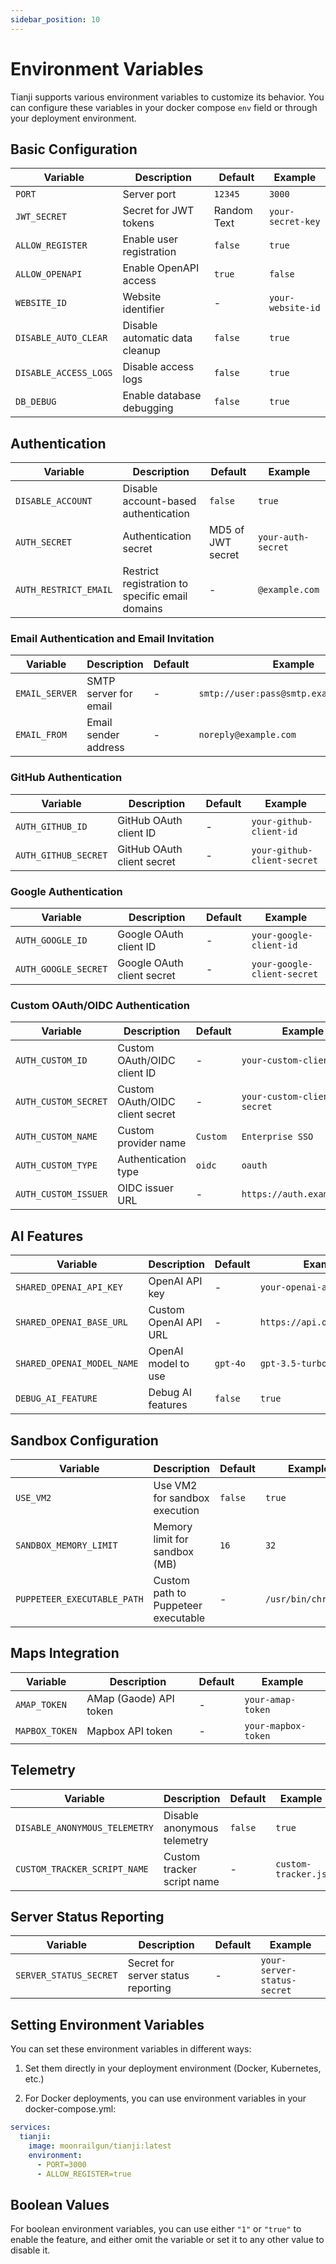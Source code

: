 ```yaml
---
sidebar_position: 10
---
```


# Environment Variables

Tianji supports various environment variables to customize its behavior. You can configure these variables in your docker compose `env` field or through your deployment environment.

## Basic Configuration

| Variable              | Description                    | Default     | Example           |
| --------------------- | ------------------------------ | ----------- | ----------------- |
| `PORT`                | Server port                    | `12345`     | `3000`            |
| `JWT_SECRET`          | Secret for JWT tokens          | Random Text | `your-secret-key` |
| `ALLOW_REGISTER`      | Enable user registration       | `false`     | `true`            |
| `ALLOW_OPENAPI`       | Enable OpenAPI access          | `true`      | `false`           |
| `WEBSITE_ID`          | Website identifier             | -           | `your-website-id` |
| `DISABLE_AUTO_CLEAR`  | Disable automatic data cleanup | `false`     | `true`            |
| `DISABLE_ACCESS_LOGS` | Disable access logs            | `false`     | `true`            |
| `DB_DEBUG`            | Enable database debugging      | `false`     | `true`            |

## Authentication

| Variable              | Description                                     | Default           | Example            |
| --------------------- | ----------------------------------------------- | ----------------- | ------------------ |
| `DISABLE_ACCOUNT`     | Disable account-based authentication            | `false`           | `true`             |
| `AUTH_SECRET`         | Authentication secret                           | MD5 of JWT secret | `your-auth-secret` |
| `AUTH_RESTRICT_EMAIL` | Restrict registration to specific email domains | -                 | `@example.com`     |

### Email Authentication and Email Invitation

| Variable       | Description           | Default | Example                                 |
| -------------- | --------------------- | ------- | --------------------------------------- |
| `EMAIL_SERVER` | SMTP server for email | -       | `smtp://user:pass@smtp.example.com:587` |
| `EMAIL_FROM`   | Email sender address  | -       | `noreply@example.com`                   |

### GitHub Authentication

| Variable             | Description                | Default | Example                     |
| -------------------- | -------------------------- | ------- | --------------------------- |
| `AUTH_GITHUB_ID`     | GitHub OAuth client ID     | -       | `your-github-client-id`     |
| `AUTH_GITHUB_SECRET` | GitHub OAuth client secret | -       | `your-github-client-secret` |

### Google Authentication

| Variable             | Description                | Default | Example                     |
| -------------------- | -------------------------- | ------- | --------------------------- |
| `AUTH_GOOGLE_ID`     | Google OAuth client ID     | -       | `your-google-client-id`     |
| `AUTH_GOOGLE_SECRET` | Google OAuth client secret | -       | `your-google-client-secret` |

### Custom OAuth/OIDC Authentication

| Variable             | Description                     | Default  | Example                     |
| -------------------- | ------------------------------- | -------- | --------------------------- |
| `AUTH_CUSTOM_ID`     | Custom OAuth/OIDC client ID     | -        | `your-custom-client-id`     |
| `AUTH_CUSTOM_SECRET` | Custom OAuth/OIDC client secret | -        | `your-custom-client-secret` |
| `AUTH_CUSTOM_NAME`   | Custom provider name            | `Custom` | `Enterprise SSO`            |
| `AUTH_CUSTOM_TYPE`   | Authentication type             | `oidc`   | `oauth`                     |
| `AUTH_CUSTOM_ISSUER` | OIDC issuer URL                 | -        | `https://auth.example.com`  |

## AI Features

| Variable                   | Description           | Default  | Example                     |
| -------------------------- | --------------------- | -------- | --------------------------- |
| `SHARED_OPENAI_API_KEY`    | OpenAI API key        | -        | `your-openai-api-key`       |
| `SHARED_OPENAI_BASE_URL`   | Custom OpenAI API URL | -        | `https://api.openai.com/v1` |
| `SHARED_OPENAI_MODEL_NAME` | OpenAI model to use   | `gpt-4o` | `gpt-3.5-turbo`             |
| `DEBUG_AI_FEATURE`         | Debug AI features     | `false`  | `true`                      |

## Sandbox Configuration

| Variable                    | Description                         | Default | Example             |
| --------------------------- | ----------------------------------- | ------- | ------------------- |
| `USE_VM2`                   | Use VM2 for sandbox execution       | `false` | `true`              |
| `SANDBOX_MEMORY_LIMIT`      | Memory limit for sandbox (MB)       | `16`    | `32`                |
| `PUPPETEER_EXECUTABLE_PATH` | Custom path to Puppeteer executable | -       | `/usr/bin/chromium` |

## Maps Integration

| Variable       | Description            | Default | Example             |
| -------------- | ---------------------- | ------- | ------------------- |
| `AMAP_TOKEN`   | AMap (Gaode) API token | -       | `your-amap-token`   |
| `MAPBOX_TOKEN` | Mapbox API token       | -       | `your-mapbox-token` |

## Telemetry

| Variable                      | Description                 | Default | Example             |
| ----------------------------- | --------------------------- | ------- | ------------------- |
| `DISABLE_ANONYMOUS_TELEMETRY` | Disable anonymous telemetry | `false` | `true`              |
| `CUSTOM_TRACKER_SCRIPT_NAME`  | Custom tracker script name  | -       | `custom-tracker.js` |

## Server Status Reporting

| Variable               | Description                        | Default | Example                     |
| ---------------------- | ---------------------------------- | ------- | --------------------------- |
| `SERVER_STATUS_SECRET` | Secret for server status reporting | -       | `your-server-status-secret` |

## Setting Environment Variables

You can set these environment variables in different ways:

1. Set them directly in your deployment environment (Docker, Kubernetes, etc.)

2. For Docker deployments, you can use environment variables in your docker-compose.yml:

```yaml
services:
  tianji:
    image: moonrailgun/tianji:latest
    environment:
      - PORT=3000
      - ALLOW_REGISTER=true
```

## Boolean Values

For boolean environment variables, you can use either `"1"` or `"true"` to enable the feature, and either omit the variable or set it to any other value to disable it.

